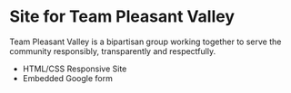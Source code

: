 # Site for Team Pleasant Valley

Team Pleasant Valley is a bipartisan group working together to serve the community responsibly, transparently and respectfully.

- HTML/CSS Responsive Site
- Embedded Google form
  
